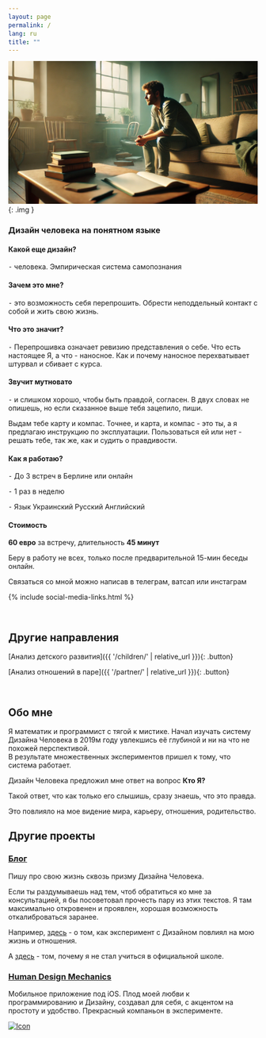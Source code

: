 ```yaml
---
layout: page
permalink: /
lang: ru
title: ""
---
```


![Alt text](/assets/images/tmp.png){: .img }

### Дизайн человека на понятном языке  

#### Какой еще дизайн?
⁃ человека. Эмпирическая система самопознания

#### Зачем это мне?
⁃ это возможность себя перепрошить. Обрести неподдельный контакт с собой и жить свою жизнь.

#### Что это значит?
 ⁃ Перепрошивка означает ревизию представления о себе. Что есть настоящее Я, а что - наносное. 
Как и почему наносное перехватывает штурвал и сбивает с курса.

#### Звучит мутновато
⁃ и слишком хорошо, чтобы быть правдой, согласен.
В двух словах не опишешь, но если сказанное выше тебя зацепило, пиши.

Выдам тебе карту и компас. 
Точнее, и карта, и компас - это ты, а я предлагаю инструкцию по эксплуатации. Пользоваться ей или нет - решать тебе, так же, как и судить о правдивости.

#### Как я работаю?
⁃ До 3 встреч в Берлине или онлайн

⁃ 1 раз в неделю

⁃ Язык Украинский Русский Английский

#### Стоимость
**60 евро** за встречу, длительность **45 минут**

Беру в работу не всех, только после предварительной 15-мин беседы онлайн.

Связаться со мной можно написав в телеграм, ватсап или инстаграм

{% include social-media-links.html %}

<br>

## Другие направления

[Анализ детского развития]({{ '/children/' | relative_url }}){: .button}

[Анализ отношений в паре]({{ '/partner/' | relative_url }}){: .button}

<br>

## Обо мне

Я математик и программист с тягой к мистике. Начал изучать систему Дизайна Человека в 2019м году увлекшись её глубиной и ни на что не похожей перспективой.  
В результате множественных экспериментов пришел к тому, что система работает.

Дизайн Человека предложил мне ответ на вопрос **Кто Я?**

Такой ответ, что как только его слышишь, сразу знаешь, что это правда.

Это повлияло на мое видение мира, карьеру, отношения, родительство. 

## Другие проекты
### [Блог](/archives/)
Пишу про свою жизнь сквозь призму Дизайна Человека.

Если ты раздумываешь над тем, чтоб обратиться ко мне за консультацией, я бы посоветовал прочесть пару из этих текстов. Я там максимально откровенен и проявлен, хорошая возможность откалиброваться заранее.


Например, [здесь](/2020/04/24/my-experience-in-experimentation) - о том, как эксперимент с Дизайном повлиял на мою жизнь и отношения.

А [здесь](/2020/04/25/fork-on-the-road) - том, почему я не стал учиться в официальной школе.

### [Human Design Mechanics](/mechanics/)
Мобильное приложение под iOS.
Плод моей любви к программированию и Дизайну, 
создавал для себя, с акцентом на простоту и удобство.
Прекрасный компаньон в эксперименте.

<a href="https://apps.apple.com/us/app/human-design-mechanics/id6499063695" target="_blank">
  <img src="{{ '/assets/images/Download_on_the_App_Store_Badge_US-UK_RGB_wht_092917.svg' | relative_url }}" alt="Icon">
</a>




